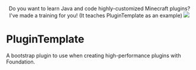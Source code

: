 <p align="center">
  Do you want to learn Java and code highly-customized Minecraft plugins? I've made a training for you! (It teaches PluginTemplate as an example)
  <a href="https://mineacademy.org/project-orion">
    <img src="https://i.imgur.com/OJuN0qP.png" />
  </a>
</p>

# PluginTemplate
A bootstrap plugin to use when creating high-performance plugins with Foundation.
